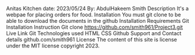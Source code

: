 Anitas Kitchen
date: 2023/05/24
By: AbdulHakeem Smith
Description
It's a webpae for placing orders for food.
Installation
You must git clone to be able to download the documents in the github
Installation Requirements
Git
Installation Instruction
Git clone https://github.com/smith961/Project3.git
Live Link
Git
Technologies used
HTML CSS Github
Support and Contact details
github.com/smith961
License
The content of this site is license under the MIT license copyright 2023.